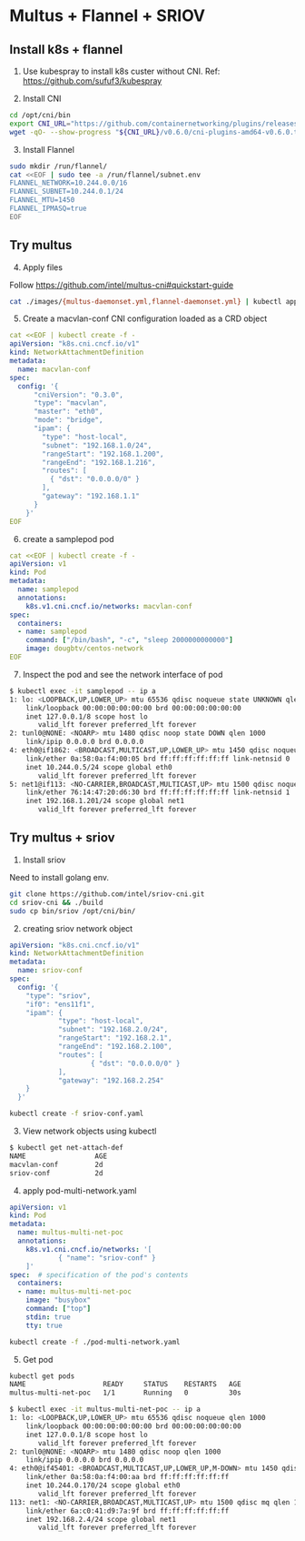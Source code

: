 # Multus + Flannel + SRIOV

## Install k8s + flannel
1. Use kubespray to install k8s custer without CNI.
Ref: https://github.com/sufuf3/kubespray  

2. Install CNI

```sh
cd /opt/cni/bin
export CNI_URL="https://github.com/containernetworking/plugins/releases/download"
wget -qO- --show-progress "${CNI_URL}/v0.6.0/cni-plugins-amd64-v0.6.0.tgz" | sudo tar -zx
```

3. Install Flannel

```sh
sudo mkdir /run/flannel/
cat <<EOF | sudo tee -a /run/flannel/subnet.env
FLANNEL_NETWORK=10.244.0.0/16
FLANNEL_SUBNET=10.244.0.1/24
FLANNEL_MTU=1450
FLANNEL_IPMASQ=true
EOF
```

## Try multus

4. Apply files

Follow https://github.com/intel/multus-cni#quickstart-guide  

```sh
cat ./images/{multus-daemonset.yml,flannel-daemonset.yml} | kubectl apply -f -
```

5. Create a macvlan-conf CNI configuration loaded as a CRD object

```yaml
cat <<EOF | kubectl create -f -
apiVersion: "k8s.cni.cncf.io/v1"
kind: NetworkAttachmentDefinition
metadata:
  name: macvlan-conf
spec: 
  config: '{
      "cniVersion": "0.3.0",
      "type": "macvlan",
      "master": "eth0",
      "mode": "bridge",
      "ipam": {
        "type": "host-local",
        "subnet": "192.168.1.0/24",
        "rangeStart": "192.168.1.200",
        "rangeEnd": "192.168.1.216",
        "routes": [
          { "dst": "0.0.0.0/0" }
        ],
        "gateway": "192.168.1.1"
      }
    }'
EOF
```

6. create a samplepod pod

```yaml
cat <<EOF | kubectl create -f -
apiVersion: v1
kind: Pod
metadata:
  name: samplepod
  annotations:
    k8s.v1.cni.cncf.io/networks: macvlan-conf
spec:
  containers:
  - name: samplepod
    command: ["/bin/bash", "-c", "sleep 2000000000000"]
    image: dougbtv/centos-network
EOF
```

7. Inspect the pod and see the network interface of pod

```sh
$ kubectl exec -it samplepod -- ip a
1: lo: <LOOPBACK,UP,LOWER_UP> mtu 65536 qdisc noqueue state UNKNOWN qlen 1000
    link/loopback 00:00:00:00:00:00 brd 00:00:00:00:00:00
    inet 127.0.0.1/8 scope host lo
       valid_lft forever preferred_lft forever
2: tunl0@NONE: <NOARP> mtu 1480 qdisc noop state DOWN qlen 1000
    link/ipip 0.0.0.0 brd 0.0.0.0
4: eth0@if1862: <BROADCAST,MULTICAST,UP,LOWER_UP> mtu 1450 qdisc noqueue state UP
    link/ether 0a:58:0a:f4:00:05 brd ff:ff:ff:ff:ff:ff link-netnsid 0
    inet 10.244.0.5/24 scope global eth0
       valid_lft forever preferred_lft forever
5: net1@if113: <NO-CARRIER,BROADCAST,MULTICAST,UP> mtu 1500 qdisc noqueue state LOWERLAYERDOWN
    link/ether 76:14:47:20:d6:30 brd ff:ff:ff:ff:ff:ff link-netnsid 1
    inet 192.168.1.201/24 scope global net1
       valid_lft forever preferred_lft forever
```

## Try multus + sriov

1. Install sriov

Need to install golang env.  

```sh
git clone https://github.com/intel/sriov-cni.git
cd sriov-cni && ./build
sudo cp bin/sriov /opt/cni/bin/
```

2. creating sriov network object

```yaml
apiVersion: "k8s.cni.cncf.io/v1"
kind: NetworkAttachmentDefinition
metadata:
  name: sriov-conf
spec:
  config: '{
    "type": "sriov",
    "if0": "ens11f1",
    "ipam": {
            "type": "host-local",
            "subnet": "192.168.2.0/24",
            "rangeStart": "192.168.2.1",
            "rangeEnd": "192.168.2.100",
            "routes": [
                    { "dst": "0.0.0.0/0" }
            ],
            "gateway": "192.168.2.254"
    }
  }'
```

```sh
kubectl create -f sriov-conf.yaml
```

3. View network objects using kubectl

```sh
$ kubectl get net-attach-def
NAME                 AGE
macvlan-conf         2d
sriov-conf           2d
```

4. apply pod-multi-network.yaml

```yaml
apiVersion: v1
kind: Pod
metadata:
  name: multus-multi-net-poc
  annotations:
    k8s.v1.cni.cncf.io/networks: '[
            { "name": "sriov-conf" }
    ]'
spec:  # specification of the pod's contents
  containers:
  - name: multus-multi-net-poc
    image: "busybox"
    command: ["top"]
    stdin: true
    tty: true
```

```sh
kubectl create -f ./pod-multi-network.yaml
```

5. Get pod

```sh
kubectl get pods
NAME                   READY     STATUS    RESTARTS   AGE
multus-multi-net-poc   1/1       Running   0          30s
```

```sh
$ kubectl exec -it multus-multi-net-poc -- ip a
1: lo: <LOOPBACK,UP,LOWER_UP> mtu 65536 qdisc noqueue qlen 1000
    link/loopback 00:00:00:00:00:00 brd 00:00:00:00:00:00
    inet 127.0.0.1/8 scope host lo
       valid_lft forever preferred_lft forever
2: tunl0@NONE: <NOARP> mtu 1480 qdisc noop qlen 1000
    link/ipip 0.0.0.0 brd 0.0.0.0
4: eth0@if45401: <BROADCAST,MULTICAST,UP,LOWER_UP,M-DOWN> mtu 1450 qdisc noqueue
    link/ether 0a:58:0a:f4:00:aa brd ff:ff:ff:ff:ff:ff
    inet 10.244.0.170/24 scope global eth0
       valid_lft forever preferred_lft forever
113: net1: <NO-CARRIER,BROADCAST,MULTICAST,UP> mtu 1500 qdisc mq qlen 1000
    link/ether 6a:c0:41:d9:7a:9f brd ff:ff:ff:ff:ff:ff
    inet 192.168.2.4/24 scope global net1
       valid_lft forever preferred_lft forever
```
